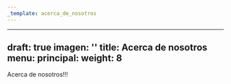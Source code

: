 ```yaml
---
_template: acerca_de_nosotros
---
```










---
draft: true
imagen: ''
title: Acerca de nosotros
menu:
  principal:
    weight: 8
---
Acerca de nosotros!!!
